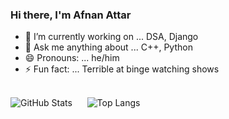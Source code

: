 ### Hi there, I'm Afnan Attar


- 🔭 I’m currently working on ... DSA, Django
- 💬 Ask me anything about ... C++, Python
- 😄 Pronouns: ... he/him
- ⚡ Fun fact: ... Terrible at binge watching shows

<br>![GitHub Stats](https://github-readme-stats.vercel.app/api?username=afnan47&count_private=true&show_icons=true&theme=transparent)&nbsp;&nbsp;&nbsp;&nbsp;&nbsp;
![Top Langs](https://github-readme-stats.vercel.app/api/top-langs/?username=afnan47&layout=compact&theme=transparent)
